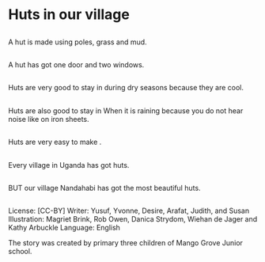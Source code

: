 # Huts in our village

##
A hut is made using poles, grass
and mud.

##
A hut has got one door and two
windows.

##
Huts are very good to stay in
during dry seasons because they
are cool.

##
Huts are also good to stay in When
it is raining because you do not
hear noise like on iron sheets.

##
Huts are very easy to make .

##
Every village in Uganda has got
huts.

##
BUT our village Nandahabi has got
the most beautiful huts.

##
License: [CC-BY]
Writer: Yusuf, Yvonne, Desire, Arafat, Judith, and Susan
Illustration: Magriet Brink, Rob Owen, Danica Strydom, Wiehan de Jager and Kathy Arbuckle
Language: English

The story was created by primary three children of Mango Grove Junior school.
